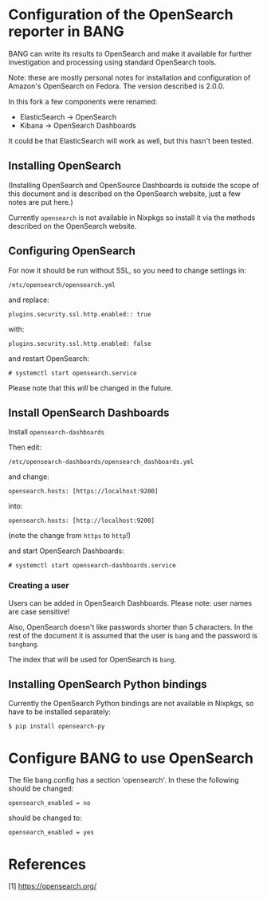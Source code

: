# Configuration of the OpenSearch reporter in BANG

BANG can write its results to OpenSearch and make it available
for further investigation and processing using standard
OpenSearch tools.

Note: these are mostly personal notes for installation and configuration of
Amazon's OpenSearch on Fedora. The version described is 2.0.0.

In this fork a few components were renamed:

* ElasticSearch -> OpenSearch
* Kibana -> OpenSearch Dashboards

It could be that ElasticSearch will work as well, but this hasn't been tested.

## Installing OpenSearch

(Installing OpenSearch and OpenSource Dashboards is outside the scope of this
document and is described on the OpenSearch website, just a few notes are put
here.)

Currently `opensearch` is not available in Nixpkgs so install it via the
methods described on the OpenSearch website.

## Configuring OpenSearch

For now it should be run without SSL, so you need to change settings in:

    /etc/opensearch/opensearch.yml

and replace:

    plugins.security.ssl.http.enabled:: true

with:

    plugins.security.ssl.http.enabled: false

and restart OpenSearch:

```console
# systemctl start opensearch.service
```

Please note that this *will* be changed in the future.

## Install OpenSearch Dashboards

Install `opensearch-dashboards`

Then edit:

    /etc/opensearch-dashboards/opensearch_dashboards.yml

and change:

    opensearch.hosts: [https://localhost:9200]

into:

    opensearch.hosts: [http://localhost:9200]

(note the change from `https` to `http`!)

and start OpenSearch Dashboards:

```console
# systemctl start opensearch-dashboards.service
```

### Creating a user

Users can be added in OpenSearch Dashboards. Please note: user names are case
sensitive!

Also, OpenSearch doesn't like passwords shorter than 5 characters. In the rest
of the document it is assumed that the user is `bang` and the password is
`bangbang`.

The index that will be used for OpenSearch is `bang`.

## Installing OpenSearch Python bindings

Currently the OpenSearch Python bindings are not available in Nixpkgs, so have
to be installed separately:

```console
$ pip install opensearch-py
```

# Configure BANG to use OpenSearch

The file bang.config has a section 'opensearch'. In these the following
should be changed:

    opensearch_enabled = no

should be changed to:

    opensearch_enabled = yes

# References

[1] <https://opensearch.org/>
